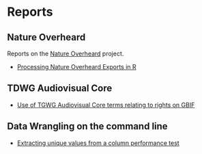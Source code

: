 # Reports

## Nature Overheard

Reports on the [Nature Overheard](/nature-overheard) project.

- [Processing Nature Overheard Exports in R](https://reports.ebaker.me.uk/NHMDE-NO-Preprocess.html)

## TDWG Audiovisual Core

- [Use of TGWG Audiovisual Core terms relating to rights on GBIF](https://reports.ebaker.me.uk/TDWG-AC-Use-of-rights-GBIF.html)

## Data Wrangling on the command line

- [Extracting unique values from a column performance test](https://reports.ebaker.me.uk/Bash-unique-values-from-column.html)